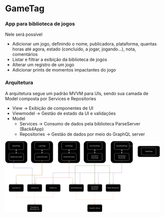 # GameTag

### App para biblioteca de jogos
Nele será possível
- Adicionar um jogo, definindo o nome, publicadora, plataforma, quantas horas até agora, estado (concluido, a jogar, jogando...), nota, comentários
- Listar e filtrar a exibição da biblioteca de jogos
- Alterar um registro de um jogo
- Adicionar prints de momentos impactantes do jogo

### Arquitetura
A arquitetura segue um padrão MVVM para UIs, sendo sua camada de Model composta por Services e Repositories

- View -> Exibição de componentes de UI
- Viewmodel -> Gestão de estado da UI e validações
- Model 
    - Services -> Consumo de dados pela biblioteca ParseServer (Back4App)
    - Repositories -> Gestão de dados por meio do GraphQL server

![Arquitetura](GameTagArch.drawio.png)